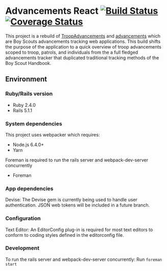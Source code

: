 # Advancements React [![Build Status](https://travis-ci.org/dnguyensr/advancements-react.svg?branch=master)](https://travis-ci.org/dnguyensr/advancements-react) [![Coverage Status](https://coveralls.io/repos/github/dnguyensr/advancements-react/badge.svg?branch=master)](https://coveralls.io/github/dnguyensr/advancements-react?branch=master)

This project is a rebuild of [TroopAdvancements](https://github.com/dnguyensr/TroopAdvancements) and [advancements](https://github.com/dnguyensr/advancements) which are Boy Scouts advancements tracking web applications. This build shifts the purpose of the application to a quick overview of troop advancements scoped to troop, patrols, and individuals from the a full fledged advancements tracker that duplicated traditional tracking methods of the Boy Scout Handbook.

## Environment

### Ruby/Rails version

* Ruby 2.4.0
* Rails 5.1.1

### System dependencies

This project uses webpacker which requires:

* Node.js 6.4.0+
* Yarn

Foreman is required to run the rails server and webpack-dev-server concurrently

* Foreman

### App dependencies

Devise: The Devise gem is currently being used to handle user authentication. JSON web tokens will be included in a future branch.

### Configuration

Text Editor: An EditorConfig plug-in is required for most text editors to conform to coding styles defined in the editorconfig file.

### Development

To run the rails server and webpack-dev-server concurrently:
Run `foreman start`
